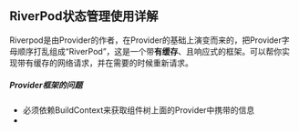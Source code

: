 ## RiverPod状态管理使用详解

Riverpod是由Provider的作者，在Provider的基础上演变而来的，把Provider字母顺序打乱组成“RiverPod”，这是一个带**有缓存**、且响应式的框架。可以帮你实现带有缓存的网络请求，并在需要的时候重新请求。

##### Provider框架的问题

- 必须依赖BuildContext来获取组件树上面的Provider中携带的信息
- 
